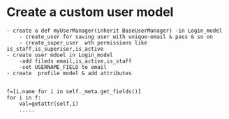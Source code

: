 # Create a custom user model
    - create a def myUserManager(inherit BaseUserManager) -in Login_model
        - create_user for saving user with unique-email & pass & so on
        - create_super_user  wth permissions like is_staff,is_superiser,is_active
    - create user mdoel in Login_model
        -add fileds email,is_active,is_staff
        -set USERNAME_FIELD to email
    - create  profile model & add attributes
    

    f=[i.name for i in self._meta.get_fields()]
    for i in f:
        val=getattr(self,i)
        .....








